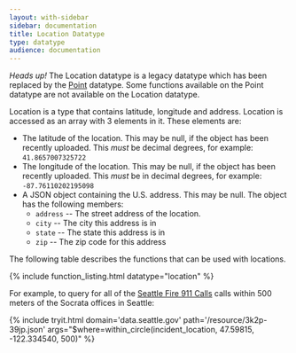 ```yaml
---
layout: with-sidebar
sidebar: documentation 
title: Location Datatype
type: datatype
audience: documentation
---
```


<div class="alert alert-info">
  <em>Heads up!</em> The Location datatype is a legacy datatype which has been replaced by the <a href="/docs/datatypes/point.html">Point</a> datatype. Some functions available on the Point datatype are not available on the Location datatype.
</div>

Location is a type that contains latitude, longitude and address. Location is accessed as an array with 3 elements in it.  These elements are:

* The latitude of the location.  This may be null, if the object has been recently uploaded.  This _must_ be decimal degrees, for example: `41.8657007325722`
* The longitude of the location.  This may be null, if the object has been recently uploaded.  This _must_ be in decimal degrees, for example: `-87.76110202195098`
* A JSON object containing the U.S. address.  This may be null.  The object has the following members:
    * `address` -- The street address of the location.
    * `city` -- The city this address is in
    * `state` -- The state this address is in
    * `zip` -- The zip code for this address

The following table describes the functions that can be used with locations. 

{% include function_listing.html datatype="location" %}

For example, to query for all of the [Seattle Fire 911 Calls](https://data.seattle.gov/Public-Safety/Seattle-Police-Department-911-Incident-Response/3k2p-39jp) calls within 500 meters of the Socrata offices in Seattle:

{% include tryit.html domain='data.seattle.gov' path='/resource/3k2p-39jp.json' args="$where=within_circle(incident_location, 47.59815, -122.334540, 500)" %}
